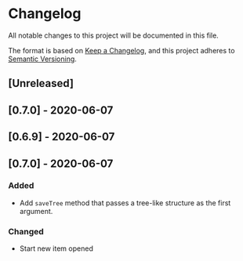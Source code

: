 # Changelog

All notable changes to this project will be documented in this file.

The format is based on [Keep a Changelog](https://keepachangelog.com/en/1.0.0/),
and this project adheres to [Semantic Versioning](https://semver.org/spec/v2.0.0.html).

## [Unreleased]

## [0.7.0] - 2020-06-07

## [0.6.9] - 2020-06-07

## [0.7.0] - 2020-06-07

### Added

* Add `saveTree` method that passes a tree-like structure as the first
  argument.

### Changed

* Start new item opened

